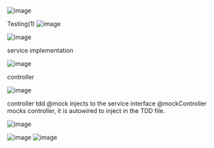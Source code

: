 ![image](https://github.com/user-attachments/assets/8ffcf11f-3991-4c75-a51c-83dc24d1ec3c)

Testing(1)
![image](https://github.com/user-attachments/assets/c22c6896-577c-48d7-bd10-ba902de50cf6)


![image](https://github.com/user-attachments/assets/9a38c87a-7d36-4bfb-b4ee-495e7384ae57)


service implementation 

![image](https://github.com/user-attachments/assets/def0a02c-dc09-4ad8-a0f0-29c2f7463bd7)

controller 

![image](https://github.com/user-attachments/assets/2a3e3981-6d05-4cd1-ac18-91b7319cc033)


controller tdd
@mock injects to the service interface
@mockController mocks controller, it is autowired to inject in the TDD file.


![image](https://github.com/user-attachments/assets/8e251662-584d-44d8-923d-81987bc4094f)

![image](https://github.com/user-attachments/assets/45f43c7a-ed5e-48f1-ab3a-61665fd684b1)
![image](https://github.com/user-attachments/assets/70b666d2-2c9b-46d7-b75d-9a022ba80c5c)


